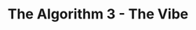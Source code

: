 ---
layout: playlist
title: The Algorithm 3 - The Vibe
songs: [
    mac-guitar,
    kirby-one,
    candy-rain
]
---